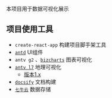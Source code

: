 本项目用于数据可视化展示

## 项目使用工具
- `create-react-app`  构建项目脚手架工具
- [`antd`](https://ant.design/docs/react/introduce-cn)  UI组件      
- `antv g2` 、[`bizcharts`](https://bizcharts.net/products/bizCharts/docs/start)  图表可视化
- [`antv l7`](https://antv-l7.gitee.io/zh/docs/api/l7)  地理可视化
	- [版本1.x](https://antv-2018.alipay.com/zh-cn/l7/1.x/demo/index.html) 
- [`docsify`](https://docsify.js.org/#/zh-cn/quickstart) 文档构建
- [`七牛云`](https://www.qiniu.com/)  数据存储